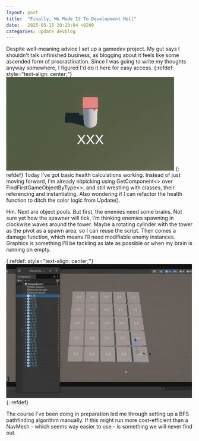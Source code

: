 ```yaml
---
layout: post
title:  "Finally, We Made It To Development Hell"
date:   2025-05-15 20:23:04 +0200
categories: update devblog
---
```

Despite well-meaning advice I set up a gamedev project. My gut says I shouldn't talk unfinished business, as blogging about it feels like some ascended form of procrastination. Since I was going to write my thoughts anyway somewhere, I figured I'd do it here for easy access.
{:refdef: style="text-align: center;"}
![Healthbar](/images/tow_alpha_43b3ae4ec5f380.gif)
{: refdef}
Today I've got basic health calculations working. Instead of just moving forward, I'm already nitpicking using GetComponent<> over FindFirstGameObjectByType<>, and still wrestling with classes, their referencing and instantiating. Also wondering if I can refactor the health function to ditch the color logic from Update().

Hm.
Next are object pools. But first, the enemies need some brains. Not sure yet how the spawner will tick, I’m thinking enemies spawning in clockwise waves around the tower. Maybe a rotating cylinder with the tower as the pivot as a spawn area, so I can reuse the script. Then comes a damage function, which means I’ll need modifiable enemy instances. Graphics is something I'll be tackling as late as possible or when my brain is running on empty.

{:refdef: style="text-align: center;"}
![Healthbar](/images/tow_alpha_4b4ce8cc16648a.gif)
{: refdef}

The course I've been doing in preparation led me through setting up a BFS pathfinding algorithm manually. If this might run more cost-efficient than a NavMesh - which seems way easier to use - is something we will never find out.